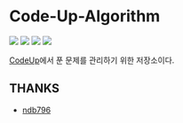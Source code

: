 # Code-Up-Algorithm

![](https://img.shields.io/github/commit-activity/y/Tanya58/Code-Up-Algorithm)
![](https://img.shields.io/github/commit-activity/m/Tanya58/Code-Up-Algorithm)
![](https://img.shields.io/github/commit-activity/w/Tanya58/Code-Up-Algorithm)
![](https://img.shields.io/github/last-commit/Tanya58/Code-Up-Algorithm)

[CodeUp](https://codeup.kr/)에서 푼 문제를 관리하기 위한 저장소이다.

## THANKS

- [ndb796](https://github.com/ndb796/Code-Up-Algorithm)
